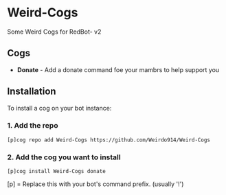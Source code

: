 # Weird-Cogs
Some Weird Cogs for RedBot- v2

## Cogs

 * **Donate** - Add a donate command foe your mambrs to help support you
 
 ## Installation

To install a cog on your bot instance:

### 1. Add the repo

`[p]cog repo add Weird-Cogs https://github.com/Weirdo914/Weird-Cogs`

### 2. Add the cog you want to install

`[p]cog install Weird-Cogs donate`

[p] = Replace this with your bot's command prefix. (usually '!')
